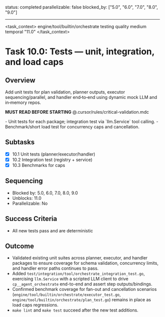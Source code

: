 status: completed
parallelizable: false
blocked_by: ["5.0", "6.0", "7.0", "8.0", "9.0"]

---

<task_context>
<domain>engine/tool/builtin/orchestrate</domain>
<type>testing</type>
<scope>quality</scope>
<complexity>medium</complexity>
<dependencies>temporal</dependencies>
<unblocks>"11.0"</unblocks>
</task_context>

# Task 10.0: Tests — unit, integration, and load caps

## Overview

Add unit tests for plan validation, planner outputs, executor sequencing/parallel, and handler end‑to‑end using dynamic mock LLM and in‑memory repos.

<import>**MUST READ BEFORE STARTING** @.cursor/rules/critical-validation.mdc</import>

<requirements>
- Unit tests for each package; integration test via `llm.Service` tool calling.
- Benchmark/short load test for concurrency caps and cancellation.
</requirements>

## Subtasks

- [x] 10.1 Unit tests (planner/executor/handler)
- [x] 10.2 Integration test (registry + service)
- [x] 10.3 Benchmarks for caps

## Sequencing

- Blocked by: 5.0, 6.0, 7.0, 8.0, 9.0
- Unblocks: 11.0
- Parallelizable: No

## Success Criteria

- All new tests pass and are deterministic

## Outcome

- Validated existing unit suites across planner, executor, and handler packages to ensure coverage for schema validation, concurrency limits, and handler error paths continues to pass.
- Added `test/integration/tool/orchestrate_integration_test.go`, exercising `llm.Service` with a scripted LLM client to drive `cp__agent_orchestrate` end-to-end and assert step outputs/bindings.
- Confirmed benchmark coverage for fan-out and cancellation scenarios (`engine/tool/builtin/orchestrate/executor_test.go`, `engine/tool/builtin/orchestrate/plan_test.go`) remains in place as load caps regressions.
- `make lint` and `make test` succeed after the new test additions.
